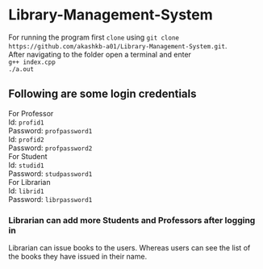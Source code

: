 # Library-Management-System

For running the program first `clone` using `git clone https://github.com/akashkb-a01/Library-Management-System.git`.\
After navigating to the folder open a terminal and enter \
`g++ index.cpp` \
`./a.out` 
## Following are some login credentials 
For Professor \
Id: `profid1`\
Password: `profpassword1`\
Id: `profid2`\
Password: `profpassword2`\
For Student \
Id: `studid1`\
Password: `studpassword1`\
For Librarian \
Id: `librid1`\
Password: `librpassword1`
### Librarian can add more Students and Professors after logging in
Librarian can issue books to the users. Whereas users can see the list of the books they have issued in their name.

